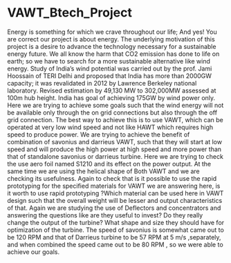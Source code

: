 # VAWT_Btech_Project
Energy is something for which we crave throughout our life; And yes! You are correct our   project is about energy. The underlying motivation of this project is a desire to advance the technology necessary for a sustainable energy future. We all know the harm that CO2 emission has done to life on earth; so we have to search for a more sustainable alternative like wind energy. Study of India’s wind potential was carried out by the prof. Jami Hoossain of TERI Delhi and proposed that India has more than 2000GW capacity; it was revalidated in 2012 by Lawrence Berkeley national laboratory. Revised estimation by 49,130 MW to 302,000MW assessed at 100m hub height. India has goal of achieving 175GW by wind power only. Here we are trying to achieve some goals such that the wind energy will not be available only through the on grid connections but also through the off grid connection. The best way to achieve this is to use VAWT, which can be operated at very low wind speed and not like HAWT which requires high speed to produce power. We are trying to achieve the benefit of combination of savonius and darrieus VAWT, such that they will start at low speed and will produce the high power at high speed and more power than that of standalone savonius or darrieus turbine. Here we are trying to check the use aero foil named S1210 and its effect on the power output. At the same time we are using the helical shape of Both VAWT and we are checking its usefulness. Again to check that is it possible to use the rapid prototyping for the specified materials for VAWT we are answering here, is it worth to use rapid prototyping ?Which material can be used here in VAWT design such that the overall weight will be lesser and output characteristics of that. Again we are studying the use of Deflectors and concentrators and answering the questions like are they useful to invest? Do they really change the output of the turbine? What shape and size they should have for optimization of the turbine. The speed of savonius is somewhat came out to be 120 RPM and  that of Darrieus turbine to be 57 RPM at 5 m/s ,separately, and when combined the speed came out to be 80 RPM , so we were able to achieve our goals. 
